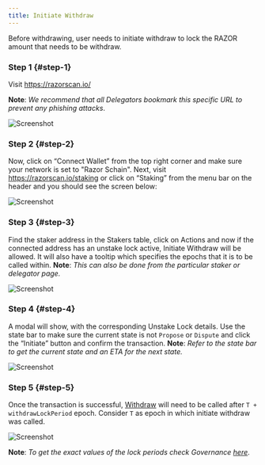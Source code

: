 ```yaml
---
title: Initiate Withdraw
---
```


Before withdrawing, user needs to initiate withdraw to lock the RAZOR amount that needs to be withdraw.

### Step 1 {#step-1}

Visit <https://razorscan.io/>

**Note**: _We recommend that all Delegators bookmark this specific URL to prevent any phishing attacks_.

![Screenshot](/img/initiate-withdraw/Initiate_Withdraw_step1.png)

### Step 2 {#step-2}

Now, click on “Connect Wallet” from the top right corner and make sure your network is set to "Razor Schain". Next, visit https://razorscan.io/staking or click on “Staking” from the menu bar on the header and you should see the screen below:

![Screenshot](/img/initiate-withdraw/Initiate_Withdraw_step2.png)

### Step 3 {#step-3}

Find the staker address in the Stakers table, click on Actions and now if the connected address has an unstake lock active, Initiate Withdraw will be allowed. It will also have a tooltip which specifies the epochs that it is to be called within.
**Note**: _This can also be done from the particular staker or delegator page._

![Screenshot](/img/initiate-withdraw/Initiate_Withdraw_step3.png)

### Step 4 {#step-4}

A modal will show, with the corresponding Unstake Lock details. Use the state bar to make sure the current state is not `Propose` or `Dispute` and click the “Initiate” button and confirm the transaction.
**Note**: _Refer to the state bar to get the current state and an ETA for the next state._

![Screenshot](/img/initiate-withdraw/Initiate_Withdraw_step4.png)

### Step 5 {#step-5}

Once the transaction is successful, [Withdraw](/docs/withdraw) will need to be called after `T + withdrawLockPeriod` epoch. Consider `T` as epoch in which initiate withdraw was called.

![Screenshot](/img/initiate-withdraw/Initiate_Withdraw_step5.png)

**Note**: _To get the exact values of the lock periods check Governance [here](https://razorscan.io/governance/values)_.
